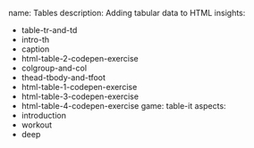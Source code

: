 name: Tables
description: Adding tabular data to HTML
insights:
  - table-tr-and-td
  - intro-th
  - caption
  - html-table-2-codepen-exercise
  - colgroup-and-col
  - thead-tbody-and-tfoot
  - html-table-1-codepen-exercise
  - html-table-3-codepen-exercise
  - html-table-4-codepen-exercise
game: table-it
aspects:
  - introduction
  - workout
  - deep
 
